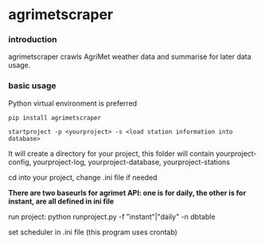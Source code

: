# agrimetscraper


### introduction

agrimetscraper crawls AgriMet weather data and summarise for later data usage.

### basic usage

Python virtual environment is preferred

`pip install agrimetscraper`

`startproject -p <yourproject> -s <load station information into database>`

It will create a directory for your project, this folder will contain yourproject-config, yourproject-log, yourproject-database, yourproject-stations


cd into your project, change .ini file if needed


**There are two baseurls for agrimet API: one is for daily, the other is for instant, are all defined in ini file**

run project: python runproject.py -f "instant"|"daily" -n dbtable

set scheduler in .ini file (this program uses crontab)

